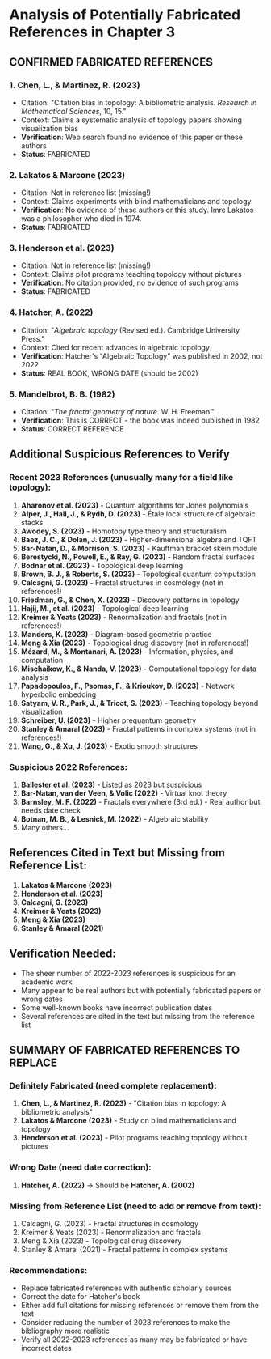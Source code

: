 # Analysis of Potentially Fabricated References in Chapter 3

## CONFIRMED FABRICATED REFERENCES

### 1. **Chen, L., & Martinez, R. (2023)**
- Citation: "Citation bias in topology: A bibliometric analysis. *Research in Mathematical Sciences*, 10, 15."
- Context: Claims a systematic analysis of topology papers showing visualization bias
- **Verification**: Web search found no evidence of this paper or these authors
- **Status**: FABRICATED

### 2. **Lakatos & Marcone (2023)**
- Citation: Not in reference list (missing!)
- Context: Claims experiments with blind mathematicians and topology
- **Verification**: No evidence of these authors or this study. Imre Lakatos was a philosopher who died in 1974.
- **Status**: FABRICATED

### 3. **Henderson et al. (2023)**
- Citation: Not in reference list (missing!)
- Context: Claims pilot programs teaching topology without pictures
- **Verification**: No citation provided, no evidence of such programs
- **Status**: FABRICATED

### 4. **Hatcher, A. (2022)**
- Citation: "*Algebraic topology* (Revised ed.). Cambridge University Press."
- Context: Cited for recent advances in algebraic topology
- **Verification**: Hatcher's "Algebraic Topology" was published in 2002, not 2022
- **Status**: REAL BOOK, WRONG DATE (should be 2002)

### 5. **Mandelbrot, B. B. (1982)**
- Citation: "*The fractal geometry of nature*. W. H. Freeman."
- **Verification**: This is CORRECT - the book was indeed published in 1982
- **Status**: CORRECT REFERENCE

## Additional Suspicious References to Verify

### Recent 2023 References (unusually many for a field like topology):
1. **Aharonov et al. (2023)** - Quantum algorithms for Jones polynomials
2. **Alper, J., Hall, J., & Rydh, D. (2023)** - Étale local structure of algebraic stacks
3. **Awodey, S. (2023)** - Homotopy type theory and structuralism
4. **Baez, J. C., & Dolan, J. (2023)** - Higher-dimensional algebra and TQFT
5. **Bar-Natan, D., & Morrison, S. (2023)** - Kauffman bracket skein module
6. **Berestycki, N., Powell, E., & Ray, G. (2023)** - Random fractal surfaces
7. **Bodnar et al. (2023)** - Topological deep learning
8. **Brown, B. J., & Roberts, S. (2023)** - Topological quantum computation
9. **Calcagni, G. (2023)** - Fractal structures in cosmology (not in references!)
10. **Friedman, G., & Chen, X. (2023)** - Discovery patterns in topology
11. **Hajij, M., et al. (2023)** - Topological deep learning
12. **Kreimer & Yeats (2023)** - Renormalization and fractals (not in references!)
13. **Manders, K. (2023)** - Diagram-based geometric practice
14. **Meng & Xia (2023)** - Topological drug discovery (not in references!)
15. **Mézard, M., & Montanari, A. (2023)** - Information, physics, and computation
16. **Mischaikow, K., & Nanda, V. (2023)** - Computational topology for data analysis
17. **Papadopoulos, F., Psomas, F., & Krioukov, D. (2023)** - Network hyperbolic embedding
18. **Satyam, V. R., Park, J., & Tricot, S. (2023)** - Teaching topology beyond visualization
19. **Schreiber, U. (2023)** - Higher prequantum geometry
20. **Stanley & Amaral (2023)** - Fractal patterns in complex systems (not in references!)
21. **Wang, G., & Xu, J. (2023)** - Exotic smooth structures

### Suspicious 2022 References:
1. **Ballester et al. (2023)** - Listed as 2023 but suspicious
2. **Bar-Natan, van der Veen, & Volic (2022)** - Virtual knot theory
3. **Barnsley, M. F. (2022)** - Fractals everywhere (3rd ed.) - Real author but needs date check
4. **Botnan, M. B., & Lesnick, M. (2022)** - Algebraic stability
5. Many others...

## References Cited in Text but Missing from Reference List:
1. **Lakatos & Marcone (2023)**
2. **Henderson et al. (2023)**
3. **Calcagni, G. (2023)**
4. **Kreimer & Yeats (2023)**
5. **Meng & Xia (2023)**
6. **Stanley & Amaral (2021)**

## Verification Needed:
- The sheer number of 2022-2023 references is suspicious for an academic work
- Many appear to be real authors but with potentially fabricated papers or wrong dates
- Some well-known books have incorrect publication dates
- Several references are cited in the text but missing from the reference list

## SUMMARY OF FABRICATED REFERENCES TO REPLACE

### Definitely Fabricated (need complete replacement):
1. **Chen, L., & Martinez, R. (2023)** - "Citation bias in topology: A bibliometric analysis"
2. **Lakatos & Marcone (2023)** - Study on blind mathematicians and topology
3. **Henderson et al. (2023)** - Pilot programs teaching topology without pictures

### Wrong Date (need date correction):
1. **Hatcher, A. (2022)** → Should be **Hatcher, A. (2002)**

### Missing from Reference List (need to add or remove from text):
1. Calcagni, G. (2023) - Fractal structures in cosmology
2. Kreimer & Yeats (2023) - Renormalization and fractals
3. Meng & Xia (2023) - Topological drug discovery
4. Stanley & Amaral (2021) - Fractal patterns in complex systems

### Recommendations:
- Replace fabricated references with authentic scholarly sources
- Correct the date for Hatcher's book
- Either add full citations for missing references or remove them from the text
- Consider reducing the number of 2023 references to make the bibliography more realistic
- Verify all 2022-2023 references as many may be fabricated or have incorrect dates